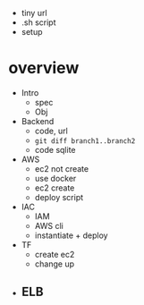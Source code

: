 - tiny url
- .sh script
- setup

# overview
- Intro
  - spec 
  - Obj
- Backend
  - code, url
  - `git diff branch1..branch2`
  - code sqlite
- AWS
  - ec2 not create
  - use docker
  - ec2 create
  - deploy script
- IAC
  - IAM
  - AWS cli
  - instantiate + deploy
- TF
  - create ec2
  - change up
- ELB
  - 

